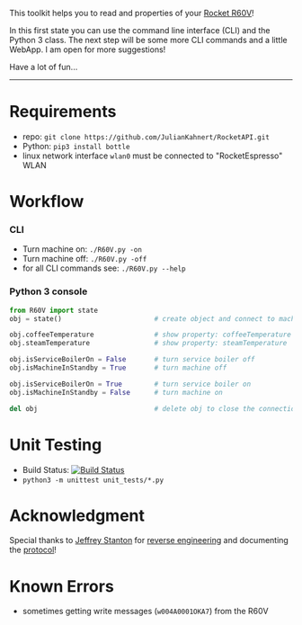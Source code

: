 This toolkit helps you to read and properties of your [Rocket R60V](http://www.rocket-espresso.it/r-60v.html)!

In this first state you can use the command line interface (CLI) and the Python 3 class. The next step will be some more CLI commands and a little WebApp. I am open for more suggestions!

Have a lot of fun...

----

# Requirements
* repo: `git clone https://github.com/JulianKahnert/RocketAPI.git`
* Python: `pip3 install bottle`
* linux network interface `wlan0` must be connected to "RocketEspresso" WLAN

# Workflow
### CLI
* Turn machine on: `./R60V.py -on`
* Turn machine off: `./R60V.py -off`
* for all CLI commands see: `./R60V.py --help`


### Python 3 console
```python
from R60V import state
obj = state()                       # create object and connect to machine

obj.coffeeTemperature               # show property: coffeeTemperature
obj.steamTemperature                # show property: steamTemperature

obj.isServiceBoilerOn = False       # turn service boiler off
obj.isMachineInStandby = True       # turn machine off

obj.isServiceBoilerOn = True        # turn service boiler on
obj.isMachineInStandby = False      # turn machine on

del obj                             # delete obj to close the connection
```

# Unit Testing
* Build Status: [![Build Status](https://travis-ci.org/JulianKahnert/RocketAPI.svg?branch=master)](https://travis-ci.org/JulianKahnert/RocketAPI)
* `python3 -m unittest unit_tests/*.py`

# Acknowledgment
Special thanks to [Jeffrey Stanton](https://github.com/jffry/) for [reverse engineering](https://github.com/jffry/rocket-r60v/blob/master/doc/Reverse%20Engineering.md) and documenting the [protocol](https://github.com/jffry/rocket-r60v/blob/master/doc/Protocol.md)!

# Known Errors
* sometimes getting write messages (`w004A0001OKA7`) from the R60V